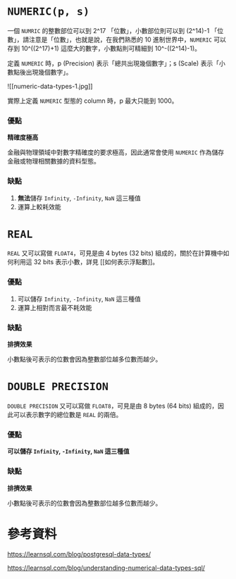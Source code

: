 # `NUMERIC(p, s)`

一個 `NUMRIC` 的整數部位可以到 2^17 「位數」，小數部位則可以到 (2^14)-1 「位數」，請注意是「位數」，也就是說，在我們熟悉的 10 進制世界中，`NUMERIC` 可以存到 10^((2^17)+1) 這麼大的數字，小數點則可精細到 10^-((2^14)-1)。

定義 `NUMERIC` 時，p (Precision) 表示「總共出現幾個數字」；s (Scale) 表示「小數點後出現幾個數字」。

![[numeric-data-types-1.jpg]]

實際上定義 `NUMERIC` 型態的 column 時，p 最大只能到 1000。

### 優點

**精確度極高**

金融與物理領域中對數字精確度的要求極高，因此通常會使用 `NUMERIC` 作為儲存金融或物理相關數據的資料型態。

### 缺點

1. **無法**儲存 `Infinity`, `-Infinity`, `NaN` 這三種值
2. 運算上較耗效能

# `REAL`

`REAL` 又可以寫做 `FLOAT4`，可見是由 4 bytes (32 bits) 組成的，關於在計算機中如何利用這 32 bits 表示小數，詳見 [[如何表示浮點數]]。

### 優點

1. 可以儲存 `Infinity`, `-Infinity`, `NaN` 這三種值
2. 運算上相對而言最不耗效能

### 缺點

**排擠效果**

小數點後可表示的位數會因為整數部位越多位數而越少。

# `DOUBLE PRECISION`

`DOUBLE PRECISION` 又可以寫做 `FLOAT8`，可見是由 8 bytes (64 bits) 組成的，因此可以表示數字的總位數是 `REAL` 的兩倍。

### 優點

**可以儲存 `Infinity`, `-Infinity`, `NaN` 這三種值**

### 缺點

**排擠效果**

小數點後可表示的位數會因為整數部位越多位數而越少。

# 參考資料

<https://learnsql.com/blog/postgresql-data-types/>

<https://learnsql.com/blog/understanding-numerical-data-types-sql/>
